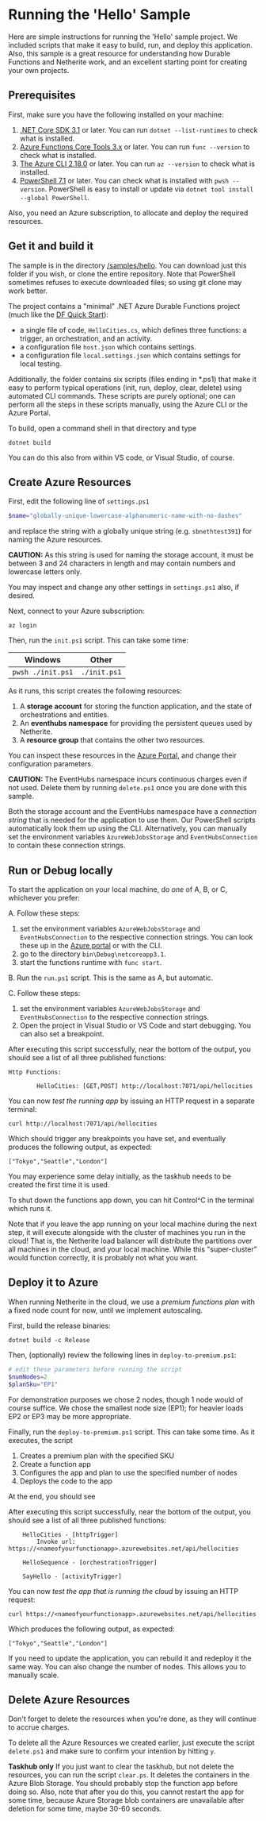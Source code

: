 # Running the 'Hello' Sample

Here are simple instructions for running the 'Hello' sample project. We included scripts that make it easy to build, run, and deploy this application. Also, this sample is a great resource for understanding how Durable Functions and Netherite work, and an excellent starting point for creating your own projects.

## Prerequisites

First, make sure you have the following installed on your machine:
1. [.NET Core SDK 3.1](https://dotnet.microsoft.com/download/dotnet-core/3.1) or later. 
You can run `dotnet --list-runtimes` to check what is installed.
2. [Azure Functions Core Tools 3.x](https://docs.microsoft.com/en-us/azure/azure-functions/functions-run-local?tabs=windows%2Ccsharp%2Cbash) or later.
You can run `func --version` to check what is installed.
3. [The Azure CLI 2.18.0](https://docs.microsoft.com/en-us/cli/azure/install-azure-cli) or later.
You can run `az --version` to check what is installed.
4. [PowerShell 7.1](https://docs.microsoft.com/en-us/powershell/scripting/install/installing-powershell?view=powershell-7.1) or later.
You can check what is installed with `pwsh --version`. PowerShell is easy to install or update via `dotnet tool install --global PowerShell`.

Also, you need an Azure subscription, to allocate and deploy the required resources.

## Get it and build it

The sample is in the directory [/samples/hello](https://github.com/microsoft/durabletask-netherite/tree/main/samples/Hello). You can download just this folder if you wish, or clone the entire repository. Note that PowerShell sometimes refuses to execute downloaded files; so using git clone may work better.

The project contains a "minimal" .NET Azure Durable Functions project (much like the [DF Quick Start](https://docs.microsoft.com/en-us/azure/azure-functions/durable/durable-functions-create-first-csharp?pivots=code-editor-visualstudio)):
- a single file of code, `HelloCities.cs`, which defines three functions: a trigger, an orchestration, and an activity.
- a configuration file `host.json` which contains settings.
- a configuration file `local.settings.json` which contains settings for local testing.

Additionally, the folder contains six scripts (files ending in *.ps1) that make it easy to perform typical operations (init, run, deploy, clear, delete) using automated CLI commands. These scripts are purely optional; one can perform all the steps in these scripts manually, using the Azure CLI or the Azure Portal.

To build, open a command shell in that directory and type
```shell
dotnet build
```

You can do this also from within VS code, or Visual Studio, of course.

## Create Azure Resources

First, edit the following line of `settings.ps1`
```PowerShell
$name="globally-unique-lowercase-alphanumeric-name-with-no-dashes"
```
and replace the string with a globally unique string (e.g. `sbnethtest391`) for naming the Azure resources.

**CAUTION:** As this string is used for naming the storage account, it must be between 3 and 24 characters in length and may contain numbers and lowercase letters only.

You may inspect and change any other settings in `settings.ps1` also, if desired.

Next, connect to your Azure subscription:
```shell
az login
```

Then, run the `init.ps1` script. This can take some time:

|Windows|Other|
|-------|-----|
|`pwsh ./init.ps1`|`./init.ps1`|


As it runs, this script creates the following resources:
1. A **storage account** for storing the function application, and the state of orchestrations and entities.
2. An **eventhubs namespace** for providing the persistent queues used by Netherite.
3. A **resource group** that contains the other two resources.

You can inspect these resources in the [Azure Portal](https://portal.azure.com), and change their configuration parameters.

**CAUTION:** The EventHubs namespace incurs continuous charges even if not used. Delete them by running `delete.ps1` once you are done with this sample.

Both the storage account and the EventHubs namespace have a *connection string* that is needed for the application to use them.
Our PowerShell scripts automatically look them up using the CLI. Alternatively, you can manually set the environment variables `AzureWebJobsStorage` and `EventHubsConnection` to contain these connection strings.

## Run or Debug locally

To start the application on your local machine, do *one* of A, B, or C, whichever you prefer:

A.  Follow these steps:

  1. set the environment variables `AzureWebJobsStorage` and `EventHubsConnection` to the respective connection strings. You can look these up in the [Azure portal](portal.azure.com) or with the CLI.
  2. go to the directory `bin\Debug\netcoreapp3.1`.
  2. start the functions runtime with `func start`.

B.  Run the `run.ps1` script. This is the same as A, but automatic.

C. Follow these steps:

  1. set the environment variables `AzureWebJobsStorage` and `EventHubsConnection` to the respective connection strings.
  2. Open the project in Visual Studio or VS Code and start debugging. You can also set a breakpoint.

After executing this script successfully, near the bottom of the output, you should see a list of all three published functions:

```text
Http Functions:

        HelloCities: [GET,POST] http://localhost:7071/api/hellocities
```

You can now *test the running app* by issuing an HTTP request in a separate terminal:

```shell
curl http://localhost:7071/api/hellocities
```

Which should trigger any breakpoints you have set, and eventually produces the following output, as expected:
```
["Tokyo","Seattle","London"]
```

You may experience some delay initially, as the taskhub needs to be created the first time it is used.

To shut down the functions app down, you can hit Control^C in the terminal which runs it. 

Note that if you leave the app running on your local machine during the next step, it will execute alongside 
with the cluster of machines you run in the cloud! That is, the Netherite load balancer will distribute 
the partitions over all machines in the cloud, and your local machine. While this "super-cluster" would 
function correctly, it is probably not what you want.

## Deploy it to Azure

When running Netherite in the cloud, we use a *premium functions plan* with a fixed node count for now, until we implement autoscaling.  

First, build the release binaries:
```shell
dotnet build -c Release
```

Then, (optionally) review the following lines in `deploy-to-premium.ps1`:

```PowerShell
# edit these parameters before running the script
$numNodes=2
$planSku="EP1"
```

For demonstration purposes we chose 2 nodes, though 1 node would of course suffice.
We chose the smallest node size (EP1); for heavier loads EP2 or EP3 may be more appropriate.

Finally, run the `deploy-to-premium.ps1` script. This can take some time. As it executes, the script

1. Creates a premium plan with the specified SKU
2. Create a function app
2. Configures the app and plan to use the specified number of nodes
3. Deploys the code to the app

At the end, you should see 

After executing this script successfully, near the bottom of the output, you should see a list of all three published functions:

```text
    HelloCities - [httpTrigger]
        Invoke url: https://<nameofyourfunctionapp>.azurewebsites.net/api/hellocities

    HelloSequence - [orchestrationTrigger]

    SayHello - [activityTrigger]
```

You can now *test the app that is running the cloud* by issuing an HTTP request:

```shell
curl https://<nameofyourfunctionapp>.azurewebsites.net/api/hellocities
```

Which produces the following output, as expected:
```
["Tokyo","Seattle","London"]
```

If you need to update the application, you can rebuild it and redeploy it the same way. You can also change the number of nodes. This allows you to manually scale.

## Delete Azure Resources

Don't forget to delete the resources when you're done, as they will continue to accrue charges.

To delete all the Azure Resources we created earlier, just execute the script `delete.ps1` and make sure to confirm your intention by hitting `y`.

**Taskhub only** If you just want to clear the taskhub, but not delete the resources, you can run the script `clear.ps`. It deletes the containers in the Azure Blob Storage. You should probably stop the function app before doing so. Also, note that after you do this, you cannot restart the app for some time, because Azure Storage blob containers are unavailable after deletion for some time, maybe 30-60 seconds.
